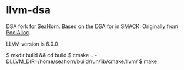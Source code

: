 # llvm-dsa #

DSA fork for SeaHorn. 
Based on the DSA for in [SMACK](https://github.com/smackers/smack).
Originally from [PoolAlloc](https://llvm.org/svn/llvm-project/poolalloc/).

LLVM version is 6.0.0

$ mkdir build && cd build
$ cmake .. -DLLVM_DIR=/home/seahorn/build/run/lib/cmake/llvm/
$ make
